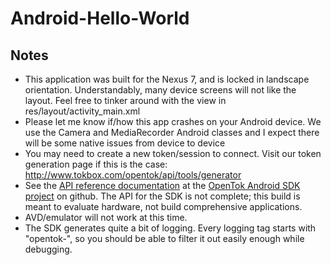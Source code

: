 Android-Hello-World
===================

## Notes

* This application was built for the Nexus 7, and is locked in landscape orientation. Understandably, many device screens will not like the layout. Feel free to tinker around with the view in res/layout/activity_main.xml
* Please let me know if/how this app crashes on your Android device. We use the Camera and MediaRecorder Android classes and I expect there will be some native issues from device to device
* You may need to create a new token/session to connect. Visit our token generation page if this is the case: http://www.tokbox.com/opentok/api/tools/generator
* See the [API reference documentation](http://opentok.github.com/opentok-android-sdk) at the [OpenTok Android SDK project](https://github.com/opentok/opentok-android-sdk) on github. The API for the SDK is not complete; this build is meant to evaluate hardware, not build comprehensive applications.
* AVD/emulator will not work at this time.
* The SDK generates quite a bit of logging. Every logging tag starts with "opentok-", so you should be able to filter it out easily enough while debugging.
